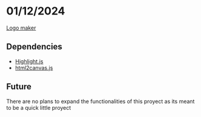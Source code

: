 # 01/12/2024

[Logo maker](https://angel-del-dev.github.io/logo-maker/)

## Dependencies
* [Highlight.js](https://highlightjs.org/)
* [html2canvas.js](https://html2canvas.hertzen.com/)
## Future
There are no plans to expand the functionalities of this proyect as its meant to be a quick little proyect